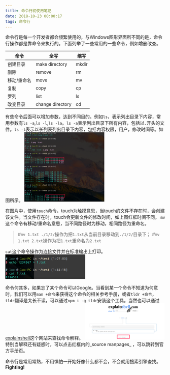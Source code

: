 ```yaml
---
title: 命令行初使用笔记
date: 2018-10-23 00:00:17
tags: 命令行
---
```

命令行是每一个开发者都会频繁使用的，与Windows图形界面所不同的是，命令行操作都是靠命令来执行的。下面列举了一些常用的一些命令，例如增删改查。

|命令	|全写	|缩写
|----|-----|----
|创建目录	|make directory	|mkdir
|删除	|remove	|rm
|移动/重命名	|move	|mv
|复制	|copy	|cp
|罗列	|list	|ls
|改变目录	|change directory	|cd

有些命令后面可以增加参数，达到不同目的。例如`ls`，表示列出目录下内容，常用参数有`ls -a`,`ls -l`,`ls -la`。`ls -a`表示列出目录下所有内容，包括以`.`开头的文件。`ls -l`表示以长列表列出目录下内容，包括内容权限，用户，修改时间等。如图所示。
<img src="命令行初使用笔记/1.png" width="50%" height="50%">

在图片中，使用`touch`命令，touch为触摸意思，当touch的文件不存在时，会创建该文件。当文件存在时，touch会更新文件的修改时间，如上图红框时间不同。
`mv`这个命令有移动/重命名意思，当不同路径时为移动，相同路径为重命名。
>#`mv 1.txt ./1/2/`操作为把`1.txt`从当前目录移动到`./1/2/`目录下；
>#`mv 1.txt 2.txt`操作为把`1.txt`重命名为`2.txt`

`cat`这个命令操作为连接文件并在标准输出上打印。
<img src="命令行初使用笔记/2.png" width="50%" height="50%">

命令何其多，如果忘了某个命令可以Google。当看到某一个命令不知道为何意时，我们可以用`man +命令`来获得这个命令的相关参考手册，或者`tldr +命令`，`tldr`翻译是太长不读，可以通过`npm i -g tldr`安装这个工具。当然也可以通过[explainshell](https://explainshell.com/)这个网站来查找命令解释。
<img src="命令行初使用笔记/3.png" width="50%" height="50%">
特别当解释还有疑惑时，可以点击红框内的_source manpages_ ，可以跳转到官方手册页。

命令行是常用常熟，不用惧怕一开始好像什么都不会，不会就用搜索引擎查找。 
**Fighting!**







